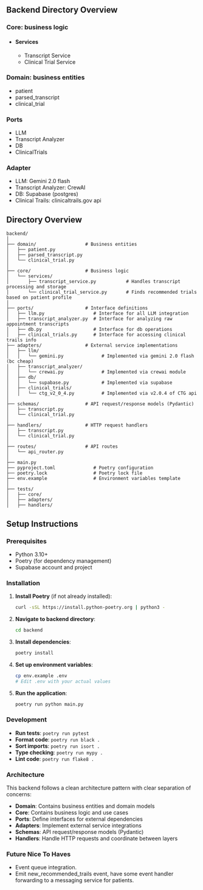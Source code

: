 
## Backend Directory Overview

### Core: business logic
- #### Services
    - Transcript Service
    - Clinical Trial Service
### Domain: business entities
- patient
- parsed_transcript
- clinical_trial
### Ports
- LLM
- Transcript Analyzer
- DB
- ClinicalTrials

### Adapter
- LLM: Gemini 2.0 flash
- Transcript Analyzer: CrewAI
- DB: Supabase (postgres)
- Clinical Trails: clinicaltrails.gov api

## Directory Overview
```
backend/
│
├── domain/                  # Business entities
│   ├── patient.py
│   ├── parsed_transcript.py
│   └── clinical_trial.py
│
├── core/                    # Business logic
│   └── services/
│       ├── transcript_service.py           # Handles transcript processing and storage
│       └── clinical_trial_service.py       # Finds recommended trials based on patient profile
│
├── ports/                   # Interface definitions
│   ├── llm.py                  # Interface for all LLM integration
│   ├── transcript_analyzer.py  # Interface for analyzing raw appointment transcripts
│   ├── db.py                   # Interface for db operations
│   ├── clinical_trials.py      # Interface for accessing clinical trails info
├── adapters/                # External service implementations
│   ├── llm/
│   │   └── gemini.py              # Implemented via gemini 2.0 flash (bc cheap)
│   ├── transcript_analyzer/
│   │   └── crewai.py              # Implemented via crewai module
│   ├── db/
│   │   └── supabase.py            # Implemented via supabase
│   ├── clinical_trials/
│   │   └── ctg_v2_0_4.py          # Implemented via v2.0.4 of CTG api
│
├── schemas/                 # API request/response models (Pydantic)
│   ├── transcript.py
│   └── clinical_trial.py
│
├── handlers/                # HTTP request handlers
│   ├── transcript.py
│   └── clinical_trial.py
│
├── routes/                  # API routes
│   └── api_router.py
│
├── main.py
├── pyproject.toml              # Poetry configuration
├── poetry.lock                 # Poetry lock file
├── env.example                 # Environment variables template
│
├── tests/
│   ├── core/
│   ├── adapters/
│   ├── handlers/

```

## Setup Instructions

### Prerequisites
- Python 3.10+
- Poetry (for dependency management)
- Supabase account and project

### Installation

1. **Install Poetry** (if not already installed):
   ```bash
   curl -sSL https://install.python-poetry.org | python3 -
   ```

2. **Navigate to backend directory**:
   ```bash
   cd backend
   ```

3. **Install dependencies**:
   ```bash
   poetry install
   ```

4. **Set up environment variables**:
   ```bash
   cp env.example .env
   # Edit .env with your actual values
   ```

5. **Run the application**:
   ```bash
   poetry run python main.py
   ```

### Development

- **Run tests**: `poetry run pytest`
- **Format code**: `poetry run black .`
- **Sort imports**: `poetry run isort .`
- **Type checking**: `poetry run mypy .`
- **Lint code**: `poetry run flake8 .`

### Architecture

This backend follows a clean architecture pattern with clear separation of concerns:

- **Domain**: Contains business entities and domain models
- **Core**: Contains business logic and use cases
- **Ports**: Define interfaces for external dependencies
- **Adapters**: Implement external service integrations
- **Schemas**: API request/response models (Pydantic)
- **Handlers**: Handle HTTP requests and coordinate between layers

### Future Nice To Haves
- Event queue integration.
- Emit new_recommended_trails event, have some event handler forwarding to a messaging service for patients.